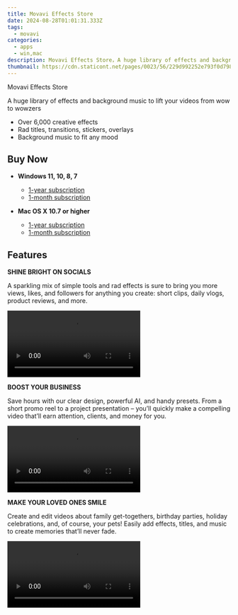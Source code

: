 ```yaml
---
title: Movavi Effects Store
date: 2024-08-28T01:01:31.333Z
tags: 
  - movavi
categories: 
  - apps
  - win,mac
description: Movavi Effects Store，A huge library of effects and background music to lift your videos from wow to wowzers
thumbnail: https://cdn.staticont.net/pages/0023/56/229d992252e793f0d7981b75223ec3b5df5fa522.webp
---
```


Movavi Effects Store

A huge library of effects and background music to lift your videos from wow to wowzers

- Over 6,000 creative effects
- Rad titles, transitions, stickers, overlays 
- Background music to fit any mood



## Buy Now

- **Windows 11, 10, 8, 7**
  - [1-year subscription](https://store.movavi.com/order/checkout.php?PRODS=25329538,4719229&QTY=1,1&COUPON=&AFFILIATE=108875&CART=1&CARD=2&SHORT_FORM=1&DESIGN_TYPE=2&CROSS_SELL_HIDE=true&SHOPURL=http://www.movavi.com/store.html&ADDITIONAL_HPM=1&setLocale=en&pageType=web&p_name=mesyear&REF=%7C%7C&FSID=%7C%7C&PAYPAL_FLOW=REGULAR&AFFILIATE=108875&ADDITIONAL_webuid=234bxu)
  - [1-month subscription](https://store.movavi.com/order/checkout.php?PRODS=34759967,33729221&QTY=1,1&COUPON=&AFFILIATE=108875&CART=1&CARD=2&SHORT_FORM=1&DESIGN_TYPE=2&CROSS_SELL_HIDE=true&SHOPURL=http://www.movavi.com/store.html&ADDITIONAL_HPM=1&setLocale=en&pageType=web&p_name=mesmonth&REF=%7C%7C&FSID=%7C%7C&PAYPAL_FLOW=REGULAR&AFFILIATE=108875&ADDITIONAL_webuid=ya3sb9)

- **Mac OS X 10.7 or higher**
  - [1-year subscription](https://store.movavi.com/order/checkout.php?PRODS=25329538,4719229&QTY=1,1&COUPON=&AFFILIATE=108875&CART=1&CARD=2&SHORT_FORM=1&DESIGN_TYPE=2&CROSS_SELL_HIDE=true&SHOPURL=http://www.movavi.com/store.html&ADDITIONAL_HPM=1&setLocale=en&pageType=web&p_name=mesyear&REF=%7C%7C&FSID=%7C%7C&PAYPAL_FLOW=REGULAR&AFFILIATE=108875&ADDITIONAL_webuid=234bxu)
  - [1-month subscription](https://store.movavi.com/order/checkout.php?PRODS=34759967,33729221&QTY=1,1&COUPON=&AFFILIATE=108875&CART=1&CARD=2&SHORT_FORM=1&DESIGN_TYPE=2&CROSS_SELL_HIDE=true&SHOPURL=http://www.movavi.com/store.html&ADDITIONAL_HPM=1&setLocale=en&pageType=web&p_name=mesmonth&REF=%7C%7C&FSID=%7C%7C&PAYPAL_FLOW=REGULAR&AFFILIATE=108875&ADDITIONAL_webuid=ya3sb9)

## Features

**SHINE BRIGHT ON SOCIALS**

A sparkling mix of simple tools and rad effects is sure to bring you more views, likes, and followers for anything you create: short clips, daily vlogs, product reviews, and more.

<video data-v-d6328dfa="" data-v-09e5dcee="" src="https://cdn.staticont.net/page_type/0023/53/6021fc7ebb5f776f3fd32c77de2adc5ee6fd7d79.mp4" controls="controls" autoplay="autoplay" loop="loop" playsinline="" class="media v-video-self-hosted embed-responsive embed-responsive-16by9" alias="VE Features-1 Shine Bright" previewnumber="0"></video>

**BOOST YOUR BUSINESS**

Save hours with our clear design, powerful AI, and handy presets. From a short promo reel to a project presentation – you’ll quickly make a compelling video that’ll earn attention, clients, and money for you.

<video data-v-d6328dfa="" data-v-09e5dcee="" src="https://cdn.staticont.net/page_type/0023/53/bdf63436dc9702b8ce5eea115c34bc82d80395e5.mp4" controls="controls" autoplay="autoplay" loop="loop" playsinline="" class="media v-video-self-hosted embed-responsive embed-responsive-16by9" alias="VE Features-2 Boost Business" previewnumber="0"></video>

**MAKE YOUR LOVED ONES SMILE**

Create and edit videos about family get-togethers, birthday parties, holiday celebrations, and, of course, your pets! Easily add effects, titles, and music to create memories that’ll never fade.

<video data-v-d6328dfa="" data-v-09e5dcee="" src="https://cdn.staticont.net/page_type/0023/53/da70a85d6196521c1f991e97409282a7b693a9ee.mp4" controls="controls" autoplay="autoplay" loop="loop" playsinline="" class="media v-video-self-hosted embed-responsive embed-responsive-16by9" alias="VE Features-3 Love ones smile" previewnumber="0"></video>

